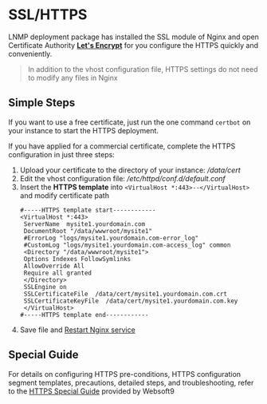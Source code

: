 # SSL/HTTPS

LNMP deployment package has installed the SSL module of Nginx and open Certificate Authority **[Let's Encrypt](https://letsencrypt.org/)** for you configure the HTTPS quickly and conveniently.

> In addition to the vhost configuration file, HTTPS settings do not need to modify any files in Nginx

## Simple Steps

If you want to use a free certificate, just run the one command `certbot` on your instance to start the HTTPS deployment.

If you have applied for a commercial certificate, complete the HTTPS configuration in just three steps:

1. Upload your certificate to the directory of your instance: */data/cert* 
2. Edit the vhost configuration file: */etc/httpd/conf.d/default.conf* 
3. Insert the **HTTPS template** into `<VirtualHost *:443>--</VirtualHost>` and modify certificate path
   ``` text
   #-----HTTPS template start------------
   <VirtualHost *:443>
    ServerName  mysite1.yourdomain.com
    DocumentRoot "/data/wwwroot/mysite1"
    #ErrorLog "logs/mysite1.yourdomain.com-error_log"
    #CustomLog "logs/mysite1.yourdomain.com-access_log" common
    <Directory "/data/wwwroot/mysite1">
    Options Indexes FollowSymlinks
    AllowOverride All
    Require all granted
    </Directory>
    SSLEngine on
    SSLCertificateFile  /data/cert/mysite1.yourdomain.com.crt
    SSLCertificateKeyFile  /data/cert/mysite1.yourdomain.com.key
    </VirtualHost>
   #-----HTTPS template end------------
   ```
4. Save file and [Restart Nginx service](/admin-services.md)

## Special Guide

For details on configuring HTTPS pre-conditions, HTTPS configuration segment templates, precautions, detailed steps, and troubleshooting, refer to the [HTTPS Special Guide](https://support.websoft9.com/docs/faq/tech-https.html#apache) provided by Websoft9 